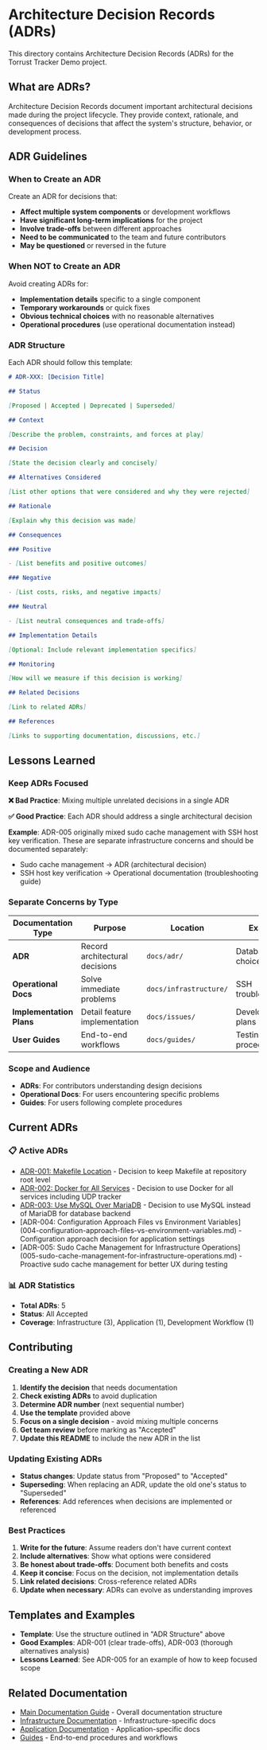 # Architecture Decision Records (ADRs)

This directory contains Architecture Decision Records (ADRs) for the Torrust Tracker Demo project.

## What are ADRs?

Architecture Decision Records document important architectural decisions made during the project
lifecycle. They provide context, rationale, and consequences of decisions that affect the
system's structure, behavior, or development process.

## ADR Guidelines

### When to Create an ADR

Create an ADR for decisions that:

- **Affect multiple system components** or development workflows
- **Have significant long-term implications** for the project
- **Involve trade-offs** between different approaches
- **Need to be communicated** to the team and future contributors
- **May be questioned** or reversed in the future

### When NOT to Create an ADR

Avoid creating ADRs for:

- **Implementation details** specific to a single component
- **Temporary workarounds** or quick fixes
- **Obvious technical choices** with no reasonable alternatives
- **Operational procedures** (use operational documentation instead)

### ADR Structure

Each ADR should follow this template:

```markdown
# ADR-XXX: [Decision Title]

## Status

[Proposed | Accepted | Deprecated | Superseded]

## Context

[Describe the problem, constraints, and forces at play]

## Decision

[State the decision clearly and concisely]

## Alternatives Considered

[List other options that were considered and why they were rejected]

## Rationale

[Explain why this decision was made]

## Consequences

### Positive

- [List benefits and positive outcomes]

### Negative

- [List costs, risks, and negative impacts]

### Neutral

- [List neutral consequences and trade-offs]

## Implementation Details

[Optional: Include relevant implementation specifics]

## Monitoring

[How will we measure if this decision is working]

## Related Decisions

[Link to related ADRs]

## References

[Links to supporting documentation, discussions, etc.]
```

## Lessons Learned

### Keep ADRs Focused

**❌ Bad Practice**: Mixing multiple unrelated decisions in a single ADR

**✅ Good Practice**: Each ADR should address a single architectural decision

**Example**: ADR-005 originally mixed sudo cache management with SSH host key verification.
These are separate infrastructure concerns and should be documented separately:

- Sudo cache management → ADR (architectural decision)
- SSH host key verification → Operational documentation (troubleshooting guide)

### Separate Concerns by Type

| Documentation Type       | Purpose                        | Location               | Example             |
| ------------------------ | ------------------------------ | ---------------------- | ------------------- |
| **ADR**                  | Record architectural decisions | `docs/adr/`            | Database choice     |
| **Operational Docs**     | Solve immediate problems       | `docs/infrastructure/` | SSH troubleshooting |
| **Implementation Plans** | Detail feature implementation  | `docs/issues/`         | Development plans   |
| **User Guides**          | End-to-end workflows           | `docs/guides/`         | Testing procedures  |

### Scope and Audience

- **ADRs**: For contributors understanding design decisions
- **Operational Docs**: For users encountering specific problems
- **Guides**: For users following complete procedures

## Current ADRs

### 📋 Active ADRs

- [ADR-001: Makefile Location](001-makefile-location.md) - Decision to keep
  Makefile at repository root level
- [ADR-002: Docker for All Services](002-docker-for-all-services.md) - Decision
  to use Docker for all services including UDP tracker
- [ADR-003: Use MySQL Over MariaDB](003-use-mysql-over-mariadb.md) - Decision
  to use MySQL instead of MariaDB for database backend
- [ADR-004: Configuration Approach Files vs Environment Variables]
  (004-configuration-approach-files-vs-environment-variables.md) -
  Configuration approach decision for application settings
- [ADR-005: Sudo Cache Management for Infrastructure Operations]
  (005-sudo-cache-management-for-infrastructure-operations.md) -
  Proactive sudo cache management for better UX during testing

### 📊 ADR Statistics

- **Total ADRs**: 5
- **Status**: All Accepted
- **Coverage**: Infrastructure (3), Application (1), Development Workflow (1)

## Contributing

### Creating a New ADR

1. **Identify the decision** that needs documentation
2. **Check existing ADRs** to avoid duplication
3. **Determine ADR number** (next sequential number)
4. **Use the template** provided above
5. **Focus on a single decision** - avoid mixing multiple concerns
6. **Get team review** before marking as "Accepted"
7. **Update this README** to include the new ADR in the list

### Updating Existing ADRs

- **Status changes**: Update status from "Proposed" to "Accepted"
- **Superseding**: When replacing an ADR, update the old one's status to "Superseded"
- **References**: Add references when decisions are implemented or referenced

### Best Practices

1. **Write for the future**: Assume readers don't have current context
2. **Include alternatives**: Show what options were considered
3. **Be honest about trade-offs**: Document both benefits and costs
4. **Keep it concise**: Focus on the decision, not implementation details
5. **Link related decisions**: Cross-reference related ADRs
6. **Update when necessary**: ADRs can evolve as understanding improves

## Templates and Examples

- **Template**: Use the structure outlined in "ADR Structure" above
- **Good Examples**: ADR-001 (clear trade-offs), ADR-003 (thorough alternatives analysis)
- **Lessons Learned**: See ADR-005 for an example of how to keep focused scope

## Related Documentation

- [Main Documentation Guide](../README.md) - Overall documentation structure
- [Infrastructure Documentation](../../infrastructure/docs/) - Infrastructure-specific docs
- [Application Documentation](../../application/docs/) - Application-specific docs
- [Guides](../guides/) - End-to-end procedures and workflows
